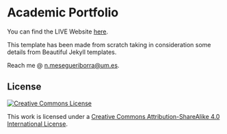 Academic Portfolio
=====================================

You can find the LIVE Website [here](https://nicolasmeseguer.github.io).

This template has been made from scratch taking in consideration some details from Beautiful Jekyll templates.

Reach me @ [n.mesegueriborra@um.es](mailto:n.mesegueriborra@um.es).

License
-------

[![Creative Commons License](https://i.creativecommons.org/l/by-sa/4.0/88x31.png)](http://creativecommons.org/licenses/by-sa/4.0/)

This work is licensed under a [Creative Commons Attribution-ShareAlike 4.0 International License](http://creativecommons.org/licenses/by-sa/4.0/).